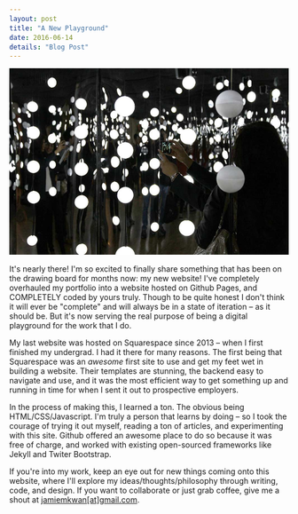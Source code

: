 ```yaml
---
layout: post
title: "A New Playground"
date: 2016-06-14
details: "Blog Post"
---
```

<img src="../assets/images/projects/ad-astra.jpg" class="lg-img img-responsive"></img></a>

It's nearly there! I'm so excited to finally share something that has been on the drawing board for months now: my new website! I've completely overhauled my portfolio into a website hosted on Github Pages, and COMPLETELY coded by yours truly. Though to be quite honest I don't think it will ever be "complete" and will always be in a state of iteration – as it should be. But it's now serving the real purpose of being a digital playground for the work that I do.

My last website was hosted on Squarespace since 2013 – when I first finished my undergrad. I had it there for many reasons. The first being that Squarespace was an <i>awesome</i> first site to use and get my feet wet in building a website. Their templates are stunning, the backend easy to navigate and use, and it was the most efficient way to get something up and running in time for when I sent it out to prospective employers. 

In the process of making this, I learned a ton. The obvious being HTML/CSS/Javascript. I'm truly a person that learns by doing – so I took the courage of trying it out myself, reading a ton of articles, and experimenting with this site. Github offered an awesome place to do so because it was free of charge, and worked with existing open-sourced frameworks like Jekyll and Twiter Bootstrap. 

If you're into my work, keep an eye out for new things coming onto this website, where I'll explore my ideas/thoughts/philosophy through writing, code, and design. If you want to collaborate or just grab coffee, give me a shout at <a href="mailto:jamiemkwan@gmail.com?Subject=Hello!" target="_top">jamiemkwan[at]gmail.com</a>. 

